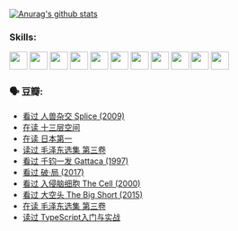 
[![Anurag's github stats](https://github-readme-stats.vercel.app/api?username=w940853815)](https://github.com/anuraghazra/github-readme-stats)

### Skills:

<code><img height="32" src="https://cdn.jsdelivr.net/npm/simple-icons@v5/icons/python.svg"></code>
<code><img height="32" src="https://cdn.jsdelivr.net/npm/simple-icons@v5/icons/javascript.svg"></code>
<code><img height="32" src="https://cdn.jsdelivr.net/npm/simple-icons@v5/icons/django.svg"></code>
<code><img height="32" src="https://cdn.jsdelivr.net/npm/simple-icons@v5/icons/flask.svg"></code>
<code><img height="32" src="https://cdn.jsdelivr.net/npm/simple-icons@v5/icons/vuetify.svg"></code>
<code><img height="32" src="https://cdn.jsdelivr.net/npm/simple-icons@v5/icons/git.svg"></code>
<code><img height="32" src="https://cdn.jsdelivr.net/npm/simple-icons@v5/icons/docker.svg"></code>
<code><img height="32" src="https://cdn.jsdelivr.net/npm/simple-icons@v5/icons/postgresql.svg"></code>
<code><img height="32" src="https://cdn.jsdelivr.net/npm/simple-icons@v5/icons/elasticsearch.svg"></code>
<code><img height="32" src="https://cdn.jsdelivr.net/npm/simple-icons@v5/icons/macos.svg"></code>
<code><img height="32" src="https://cdn.jsdelivr.net/npm/simple-icons@v5/icons/linux.svg"></code>

### 🗣 豆瓣:

<!-- DOUBAN-ACTIVITIES:START -->
- [看过 人兽杂交 Splice‎ (2009)](https://www.douban.com/people/136069238/status/3700243036/?_i=40434988)
- [在读 十三层空间](https://www.douban.com/people/136069238/status/3695060207/?_i=40434988)
- [在读 日本第一](https://www.douban.com/people/136069238/status/3694074189/?_i=40434988)
- [读过 毛泽东选集 第三卷](https://www.douban.com/people/136069238/status/3693765677/?_i=40434988)
- [看过 千钧一发 Gattaca‎ (1997)](https://www.douban.com/people/136069238/status/3693596409/?_i=40434988)
- [看过 破·局‎ (2017)](https://www.douban.com/people/136069238/status/3692455583/?_i=40434988)
- [看过 入侵脑细胞 The Cell‎ (2000)](https://www.douban.com/people/136069238/status/3685689445/?_i=40434988)
- [看过 大空头 The Big Short‎ (2015)](https://www.douban.com/people/136069238/status/3684552601/?_i=40434988)
- [在读 毛泽东选集 第三卷](https://www.douban.com/people/136069238/status/3684195205/?_i=40434988)
- [读过 TypeScript入门与实战](https://www.douban.com/people/136069238/status/3684185937/?_i=40434988)
<!-- DOUBAN-ACTIVITIES:END -->
<!--
**w940853815/w940853815** is a ✨ _special_ ✨ repository because its `README.md` (this file) appears on your GitHub profile.

Here are some ideas to get you started:

- 🔭 I’m currently working on ...
- 🌱 I’m currently learning ...
- 👯 I’m looking to collaborate on ...
- 🤔 I’m looking for help with ...
- 💬 Ask me about ...
- 📫 How to reach me: ...
- 😄 Pronouns: ...
- ⚡ Fun fact: ...
-->
